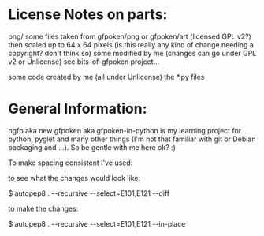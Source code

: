 
# License Notes on parts:

  png/
     some files taken from gfpoken/png or gfpoken/art (licensed GPL v2?)
       then scaled up to 64 x 64 pixels (is this really any kind of change
                                         needing a copyright?   don't think so)
     some modified by me (changes can go under GPL v2 or Unlicense)
        see bits-of-gfpoken project...
        
  some code created by me (all under Unlicense)
        the *.py files


# General Information:

ngfp aka new gfpoken aka gfpoken-in-python is my learning project for python, 
pyglet and many other things (I'm not that familiar with git or Debian 
packaging and ...).  So be gentle with me here ok?  :)


To make spacing consistent I've used:

  to see what the changes would look like:

 $ autopep8 . --recursive --select=E101,E121 --diff

  to make the changes:

 $ autopep8 . --recursive --select=E101,E121 --in-place


